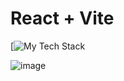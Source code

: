 # React + Vite

[![My Tech Stack](https://github-readme-tech-stack.vercel.app/api/cards?lineCount=3)

![image](https://github.com/user-attachments/assets/3cf69a3b-1593-4394-8588-00fc62d53201)
